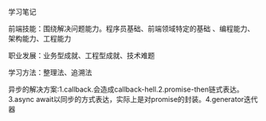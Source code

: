 学习笔记

前端技能：围绕解决问题能力。程序员基础、前端领域特定的基础 、编程能力、架构能力、工程能力    

职业发展：业务型成就、工程型成就、技术难题                                                                                                                                             

学习方法：整理法、追溯法

异步的解决方案:1.callback.会造成callback-hell.2.promise-then链式表达。3.async await以同步的方式表达，实际上是对promise的封装。4.generator迭代器 

